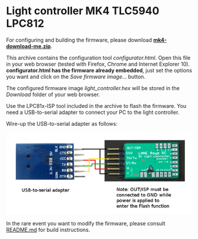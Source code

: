 # Light controller MK4 TLC5940 LPC812

For configuring and building the firmware, please download **[mk4-download-me.zip](mk4-download-me.zip)**.

This archive contains the configuration tool *configurator.html*. Open this file in your web browser (tested with Firefox, Chrome and Internet Explorer 10).
**configurator.html has the firmware already embedded**, just set the options you want and click on the *Save firmware image...* button.

The configured firmware image *light_controller.hex* will be stored in the *Download* folder of your web browser.

Use the LPC81x-ISP tool included in the archive to flash the firmware. You need a USB-to-serial adapter to connect your PC to the light controller.

Wire-up the USB-to-serial adapter as follows:

![Connecting the USB-to-serial adapter](doc/mk4-tlc5940-lpc812-programming.jpg)


In the rare event you want to modify the firmware, please consult [README.md](firmware/README.md) for build instructions.
